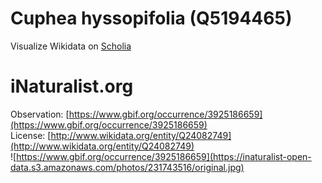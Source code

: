 
Cuphea hyssopifolia (Q5194465)
==============================
  
Visualize Wikidata on [Scholia](https://scholia.toolforge.org/taxon/Q5194465)
# iNaturalist.org
  
Observation: [https://www.gbif.org/occurrence/3925186659](https://www.gbif.org/occurrence/3925186659)  
License: [http://www.wikidata.org/entity/Q24082749](http://www.wikidata.org/entity/Q24082749)  
![https://www.gbif.org/occurrence/3925186659](https://inaturalist-open-data.s3.amazonaws.com/photos/231743516/original.jpg)